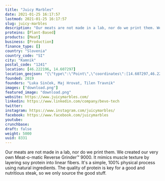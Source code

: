 ```yaml
---
title: "Juicy Marbles"
date: 2021-01-25 16:17:57
lastmod: 2021-01-25 16:17:57
slug: juicy-marbles
description: "Our meats are not made in a lab, nor do we print them. We created our very own Meat-o-matic Reverse Grinder™ 9000. It mimics muscle texture by layering soy protein into linear fibers. It's a simple, 100% physical process using natural ingredients. The quality of protein is key for a good and nutritious steak, so we only source the good stuff."
proteins: [Plant-Based]
products: [Meat]
business: [Production]
finance_type: []
country: "Slovenia"
country_code: "SI"
city: "Kamnik"
postal_code: "1241"
location: [46.222196, 14.607297]
location_geojson: "{\"type\":\"Point\",\"coordinates\":[14.607297,46.222196]}"
founded: 2019
founders: "Luka Sinček, Maj Hrovat, Tilen Travnik"
images: ["download.png"]
featured_image: "download.png"
website: https://www.juicymarbles.com/
linkedin: https://www.linkedin.com/company/bevo-tech
twitter: 
instagram: https://www.instagram.com/juicymarbles/
facebook: https://www.facebook.com/juicymarbles
youtube: 
crunchbase: 
draft: false
weight: 5000
uuid: 8331
---
```

Our meats are not made in a lab, nor do we print them. We created our very own Meat-o-matic Reverse Grinder™ 9000. It mimics muscle texture by layering soy protein into linear fibers. It's a simple, 100% physical process using natural ingredients. The quality of protein is key for a good and nutritious steak, so we only source the good stuff.
